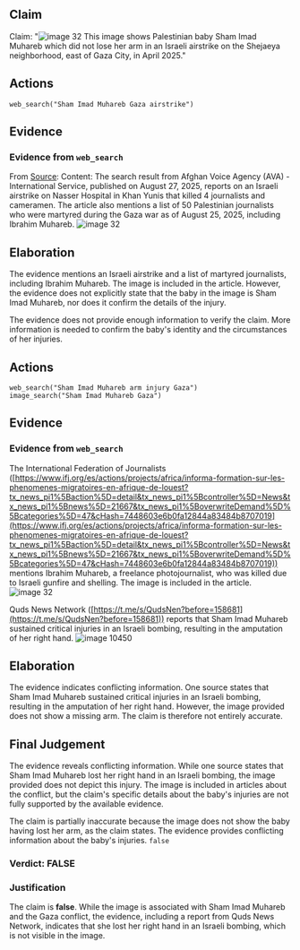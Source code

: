 ## Claim
Claim: "![image 32](media/57.jpg) This image shows Palestinian baby Sham Imad Muhareb which did not lose her arm in an Israeli airstrike on the Shejaeya neighborhood, east of Gaza City, in April 2025."

## Actions
```
web_search("Sham Imad Muhareb Gaza airstrike")
```

## Evidence
### Evidence from `web_search`
From [Source](https://www.avapress.com/en/article/326644/the-voice-will-not-be-silenced): 
Content: The search result from Afghan Voice Agency (AVA) - International Service, published on August 27, 2025, reports on an Israeli airstrike on Nasser Hospital in Khan Yunis that killed 4 journalists and cameramen. The article also mentions a list of 50 Palestinian journalists who were martyred during the Gaza war as of August 25, 2025, including Ibrahim Muhareb. ![image 32](media/57.jpg)


## Elaboration
The evidence mentions an Israeli airstrike and a list of martyred journalists, including Ibrahim Muhareb. The image is included in the article. However, the evidence does not explicitly state that the baby in the image is Sham Imad Muhareb, nor does it confirm the details of the injury.

The evidence does not provide enough information to verify the claim. More information is needed to confirm the baby's identity and the circumstances of her injuries.


## Actions
```
web_search("Sham Imad Muhareb arm injury Gaza")
image_search("Sham Imad Muhareb Gaza")
```

## Evidence
### Evidence from `web_search`
The International Federation of Journalists ([https://www.ifj.org/es/actions/projects/africa/informa-formation-sur-les-phenomenes-migratoires-en-afrique-de-louest?tx_news_pi1%5Baction%5D=detail&tx_news_pi1%5Bcontroller%5D=News&tx_news_pi1%5Bnews%5D=21667&tx_news_pi1%5BoverwriteDemand%5D%5Bcategories%5D=47&cHash=7448603e6b0fa12844a83484b8707019](https://www.ifj.org/es/actions/projects/africa/informa-formation-sur-les-phenomenes-migratoires-en-afrique-de-louest?tx_news_pi1%5Baction%5D=detail&tx_news_pi1%5Bcontroller%5D=News&tx_news_pi1%5Bnews%5D=21667&tx_news_pi1%5BoverwriteDemand%5D%5Bcategories%5D=47&cHash=7448603e6b0fa12844a83484b8707019)) mentions Ibrahim Muhareb, a freelance photojournalist, who was killed due to Israeli gunfire and shelling. The image is included in the article. ![image 32](media/57.jpg)

Quds News Network ([https://t.me/s/QudsNen?before=158681](https://t.me/s/QudsNen?before=158681)) reports that Sham Imad Muhareb sustained critical injuries in an Israeli bombing, resulting in the amputation of her right hand. ![image 10450](media/2025-08-30_07-13-1756538033-690073.jpg)


## Elaboration
The evidence indicates conflicting information. One source states that Sham Imad Muhareb sustained critical injuries in an Israeli bombing, resulting in the amputation of her right hand. However, the image provided does not show a missing arm. The claim is therefore not entirely accurate.


## Final Judgement
The evidence reveals conflicting information. While one source states that Sham Imad Muhareb lost her right hand in an Israeli bombing, the image provided does not depict this injury. The image is included in articles about the conflict, but the claim's specific details about the baby's injuries are not fully supported by the available evidence.

The claim is partially inaccurate because the image does not show the baby having lost her arm, as the claim states. The evidence provides conflicting information about the baby's injuries. `false`

### Verdict: FALSE

### Justification
The claim is **false**. While the image is associated with Sham Imad Muhareb and the Gaza conflict, the evidence, including a report from Quds News Network, indicates that she lost her right hand in an Israeli bombing, which is not visible in the image.

